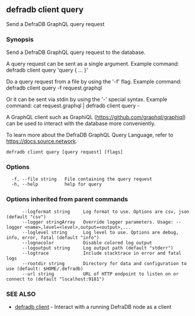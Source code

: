 ## defradb client query

Send a DefraDB GraphQL query request

### Synopsis

Send a DefraDB GraphQL query request to the database.

A query request can be sent as a single argument. Example command:
  defradb client query 'query { ... }'

Do a query request from a file by using the '-f' flag. Example command:
  defradb client query -f request.graphql

Or it can be sent via stdin by using the '-' special syntax. Example command:
  cat request.graphql | defradb client query -

A GraphQL client such as GraphiQL (https://github.com/graphql/graphiql) can be used to interact
with the database more conveniently.

To learn more about the DefraDB GraphQL Query Language, refer to https://docs.source.network.

```
defradb client query [query request] [flags]
```

### Options

```
  -f, --file string   File containing the query request
  -h, --help          help for query
```

### Options inherited from parent commands

```
      --logformat string     Log format to use. Options are csv, json (default "csv")
      --logger stringArray   Override logger parameters. Usage: --logger <name>,level=<level>,output=<output>,...
      --loglevel string      Log level to use. Options are debug, info, error, fatal (default "info")
      --lognocolor           Disable colored log output
      --logoutput string     Log output path (default "stderr")
      --logtrace             Include stacktrace in error and fatal logs
      --rootdir string       Directory for data and configuration to use (default: $HOME/.defradb)
      --url string           URL of HTTP endpoint to listen on or connect to (default "localhost:9181")
```

### SEE ALSO

* [defradb client](defradb_client.md)	 - Interact with a running DefraDB node as a client

